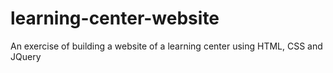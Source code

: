 # learning-center-website
An exercise of building a website of a learning center using HTML, CSS and JQuery
